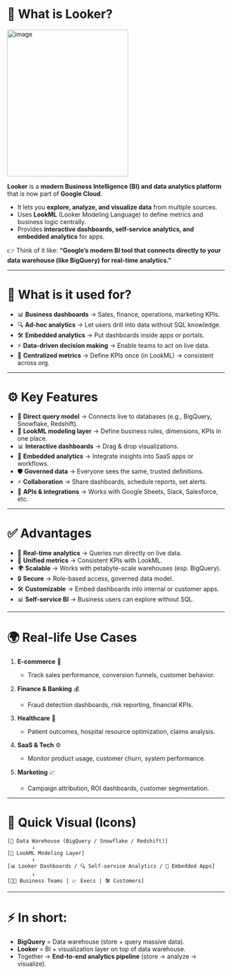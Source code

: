 # 🚀 What is Looker?

<img width="280" height="340" alt="image" src="https://github.com/user-attachments/assets/d53ee537-dde1-4b0e-9c4d-8003de132f7b" />

**Looker** is a **modern Business Intelligence (BI) and data analytics platform** that is now part of **Google Cloud**.

* It lets you **explore, analyze, and visualize data** from multiple sources.
* Uses **LookML** (Looker Modeling Language) to define metrics and business logic centrally.
* Provides **interactive dashboards, self-service analytics, and embedded analytics** for apps.

👉 Think of it like: **“Google’s modern BI tool that connects directly to your data warehouse (like BigQuery) for real-time analytics.”**

---

# 🎯 What is it used for?

* 📊 **Business dashboards** → Sales, finance, operations, marketing KPIs.
* 🔍 **Ad-hoc analytics** → Let users drill into data without SQL knowledge.
* 🛠️ **Embedded analytics** → Put dashboards inside apps or portals.
* ⚡ **Data-driven decision making** → Enable teams to act on live data.
* 🔗 **Centralized metrics** → Define KPIs once (in LookML) → consistent across org.

---

# ⚙️ Key Features

* 🔗 **Direct query model** → Connects live to databases (e.g., BigQuery, Snowflake, Redshift).
* 📜 **LookML modeling layer** → Define business rules, dimensions, KPIs in one place.
* 📊 **Interactive dashboards** → Drag & drop visualizations.
* 🧩 **Embedded analytics** → Integrate insights into SaaS apps or workflows.
* 🛡️ **Governed data** → Everyone sees the same, trusted definitions.
* ⚡ **Collaboration** → Share dashboards, schedule reports, set alerts.
* 🔌 **APIs & integrations** → Works with Google Sheets, Slack, Salesforce, etc.

---

# ✅ Advantages

* 🚀 **Real-time analytics** → Queries run directly on live data.
* 🧩 **Unified metrics** → Consistent KPIs with LookML.
* 🌍 **Scalable** → Works with petabyte-scale warehouses (esp. BigQuery).
* 🔒 **Secure** → Role-based access, governed data model.
* 🛠️ **Customizable** → Embed dashboards into internal or customer apps.
* 📊 **Self-service BI** → Business users can explore without SQL.

---

# 🌍 Real-life Use Cases

1. **E-commerce** 🛒

   * Track sales performance, conversion funnels, customer behavior.

2. **Finance & Banking** 💰

   * Fraud detection dashboards, risk reporting, financial KPIs.

3. **Healthcare** 🏥

   * Patient outcomes, hospital resource optimization, claims analysis.

4. **SaaS & Tech** ⚙️

   * Monitor product usage, customer churn, system performance.

5. **Marketing** 📈

   * Campaign attribution, ROI dashboards, customer segmentation.

---

# 🔄 Quick Visual (Icons)

```
[📂 Data Warehouse (BigQuery / Snowflake / Redshift)]  
        ↓  
[📜 LookML Modeling Layer]  
        ↓  
[📊 Looker Dashboards / 🔍 Self-service Analytics / 🧩 Embedded Apps]  
        ↓  
[👩‍💻 Business Teams | 📈 Execs | 🛠️ Customers]
```

---

# ⚡ In short:

* **BigQuery** = Data warehouse (store + query massive data).
* **Looker** = BI + visualization layer on top of data warehouse.
* Together → **End-to-end analytics pipeline** (store → analyze → visualize).
